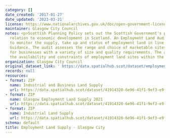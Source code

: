 ```yaml
---
category: []
date_created: '2017-01-27'
date_updated: '2023-03-21'
license: https://www.nationalarchives.gov.uk/doc/open-government-licence/version/3/
maintainer: Glasgow City Council
notes: <p>Scottish Planning Policy sets out the Scottish Government's policies in
  relation to economic development in Scotland. An Employment Land Audit is produced
  to monitor the supply, take up and status of employment land in line with National
  Guidance. The audit assesses the range and choice of marketable sites and locations
  for businesses with a variety of size and quality requirements. The audit identifies
  the availability and constraints of employment land sites within the local authority.</p>
organization: Glasgow City Council
original_dataset_link: ' https://data.spatialhub.scot/dataset/employment_land_supply-gc'
records: null
resources:
- format: ZIP
  name: Industrial and Business Land Supply
  url: https://data.spatialhub.scot/dataset/41914320-6e96-41f1-9ef3-e9f1a7078470/resource/cbd59e7c-6e66-476f-8d42-dc7483b7c7bd/download/industrialandbusinesslandsupply.zip
- format: ZIP
  name: Glasgow Employment Land Supply 2021
  url: https://data.spatialhub.scot/dataset/41914320-6e96-41f1-9ef3-e9f1a7078470/resource/674e0476-22af-4c01-8187-fdd33d1d3159/download/industrial-and-business-land-supply-2021.zip
- format: ZIP
  name: Industrial Land Supply
  url: https://data.spatialhub.scot/dataset/41914320-6e96-41f1-9ef3-e9f1a7078470/resource/ce6f9cdb-1ef0-497a-bd04-f8904cd5d50b/download/ilsa2020.zip
schema: default
title: Employment Land Supply - Glasgow City
---
```

